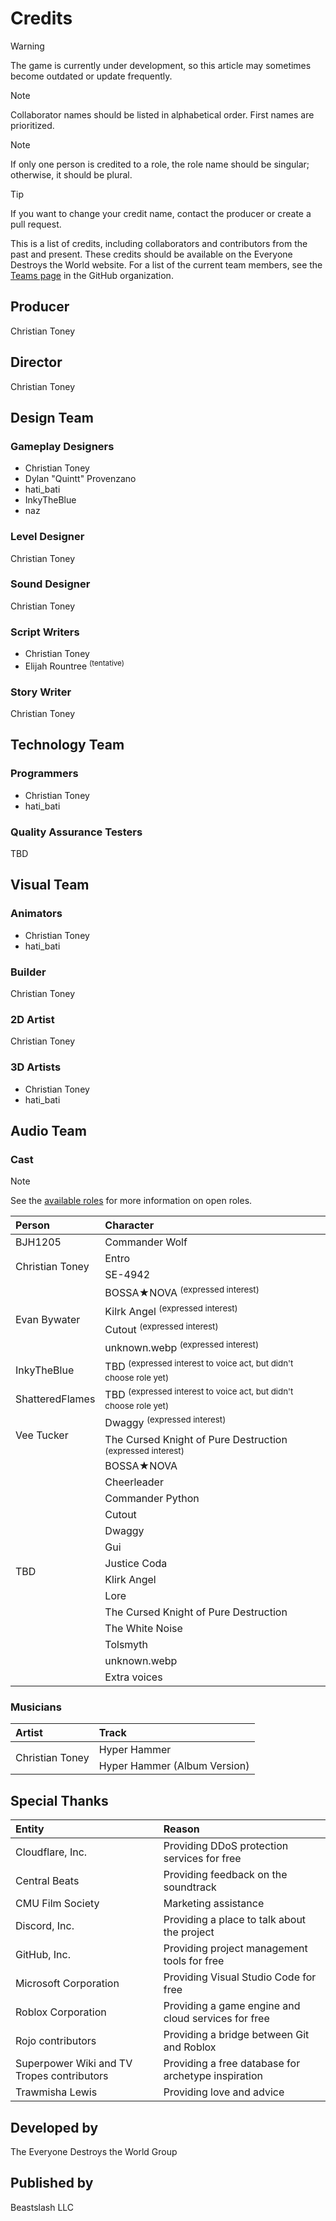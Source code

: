 # Credits
> [!WARNING]
> The game is currently under development, so this article may sometimes become outdated or update frequently.

> [!NOTE]
> Collaborator names should be listed in alphabetical order. First names are prioritized.

> [!NOTE]
> If only one person is credited to a role, the role name should be singular; otherwise, it should be plural.

> [!TIP]
> If you want to change your credit name, contact the producer or create a pull request.

This is a list of credits, including collaborators and contributors from the past and present. These credits should be available on the Everyone Destroys the World website. For a list of the current team members, see the [Teams page](https://github.com/orgs/EveryoneDestroysTheWorld/teams) in the GitHub organization.

## Producer
Christian Toney

## Director
Christian Toney

## Design Team
### Gameplay Designers
* Christian Toney
* Dylan "Quintt" Provenzano
* hati_bati
* InkyTheBlue
* naz

### Level Designer
Christian Toney

### Sound Designer
Christian Toney

### Script Writers
* Christian Toney
* Elijah Rountree <sup>(tentative)</sup>

### Story Writer
Christian Toney

## Technology Team
### Programmers
* Christian Toney
* hati_bati

### Quality Assurance Testers
TBD

## Visual Team
### Animators
* Christian Toney
* hati_bati

### Builder
Christian Toney

### 2D Artist
Christian Toney

### 3D Artists
* Christian Toney
* hati_bati

## Audio Team
### Cast
> [!NOTE]
> See the [available roles](https://github.com/EveryoneDestroysTheWorld/jobs/issues) for more information on open roles.

<table>
  <thead>
    <tr>
      <th align="left">Person</th>
      <th align="left">Character</th>
    </tr>
  </thead>
  <tbody>
    <tr>
      <td>BJH1205</td>
      <td>Commander Wolf</td>
    </tr>
    <tr>
      <td rowspan="2">Christian Toney</td>
      <td>Entro</td>
    </tr>
    <tr>
      <td>
        SE-4942
      </td>
    </tr>
    <tr>
      <td rowspan="4">Evan Bywater</td>
      <td>
        BOSSA★NOVA <sup>(expressed interest)</sup>
      </td>
    </tr>
    <tr>
      <td>
        Kilrk Angel <sup>(expressed interest)</sup>
      </td>
    </tr>
    <tr>
      <td>
        Cutout <sup>(expressed interest)</sup>
      </td>
    </tr>
    <tr>
      <td>
        unknown.webp <sup>(expressed interest)</sup>
      </td>
    </tr>
    <tr>
      <td>InkyTheBlue</td>
      <td>TBD <sup>(expressed interest to voice act, but didn't choose role yet)</sup></td>
    </tr>
    <tr>
      <td>ShatteredFlames</td>
      <td>TBD <sup>(expressed interest to voice act, but didn't choose role yet)</sup></td>
    </tr>
    <tr>
      <td rowspan="2">Vee Tucker</td>
      <td>Dwaggy <sup>(expressed interest)</sup></td>
    </tr>
    <tr>
      <td>The Cursed Knight of Pure Destruction <sup>(expressed interest)</sup></td>
    </tr>
    <tr>
      <td rowspan="14">TBD</td>
      <td>BOSSA★NOVA</td>
    </tr>
    <tr>
      <td>
        Cheerleader
      </td>
    </tr>
    <tr>
      <td>
        Commander Python
      </td>
    </tr>
    <tr>
      <td>
        Cutout
      </td>
    </tr>
    <tr>
      <td>
        Dwaggy
      </td>
    </tr>
    <tr>
      <td>
        Gui
      </td>
    </tr>
    <tr>
      <td>
        Justice Coda
      </td>
    </tr>
    <tr>
      <td>
        Klirk Angel
      </td>
    </tr>
    <tr>
      <td>
        Lore
      </td>
    </tr>
    <tr>
      <td>
        The Cursed Knight of Pure Destruction
      </td>
    </tr>
    <tr>
      <td>
        The White Noise
      </td>
    </tr>
    <tr>
      <td>
        Tolsmyth
      </td>
    </tr>
    <tr>
      <td>
        unknown.webp
      </td>
    </tr>
    <tr>
      <td>
        Extra voices
      </td>
    </tr>
  </tbody>
</table>

### Musicians
<table>
  <thead>
    <tr>
      <th align="left">Artist</th>
      <th align="left">Track</th>
    </tr>
  </thead>
  <tbody>
    <tr>
      <td rowspan="2">Christian Toney</td>
      <td>Hyper Hammer</td>
    </tr>
    <tr>
      <td>Hyper Hammer (Album Version)</td>
    </tr>
    <tr>
    </tr>
  </tbody>
</table>

## Special Thanks
<table>
  <thead>
    <tr>
      <th align="left">Entity</th>
      <th align="left">Reason</th>
    </tr>
  </thead>
  <tbody>
    <tr>
      <td>Cloudflare, Inc.</td>
      <td>Providing DDoS protection services for free</td>
    </tr>
    <tr>
      <td>Central Beats</td>
      <td>Providing feedback on the soundtrack</td>
    </tr>
    <tr>
      <td>CMU Film Society</td>
      <td>Marketing assistance</td>
    </tr>
    <tr>
      <td>Discord, Inc.</td>
      <td>Providing a place to talk about the project</td>
    </tr>
    <tr>
      <td>GitHub, Inc.</td>
      <td>Providing project management tools for free</td>
    </tr>
    <tr>
      <td>Microsoft Corporation</td>
      <td>Providing Visual Studio Code for free</td>
    </tr>
    <tr>
      <td>Roblox Corporation</td>
      <td>Providing a game engine and cloud services for free</td>
    </tr>
    <tr>
      <td>Rojo contributors</td>
      <td>Providing a bridge between Git and Roblox</td>
    </tr>
    <tr>
      <td>Superpower Wiki and TV Tropes contributors</td>
      <td>Providing a free database for archetype inspiration</td>
    </tr>
    <tr>
      <td>Trawmisha Lewis</td>
      <td>Providing love and advice</td>
    </tr>
  </tbody>
</table>

## Developed by
The Everyone Destroys the World Group

## Published by
Beastslash LLC
